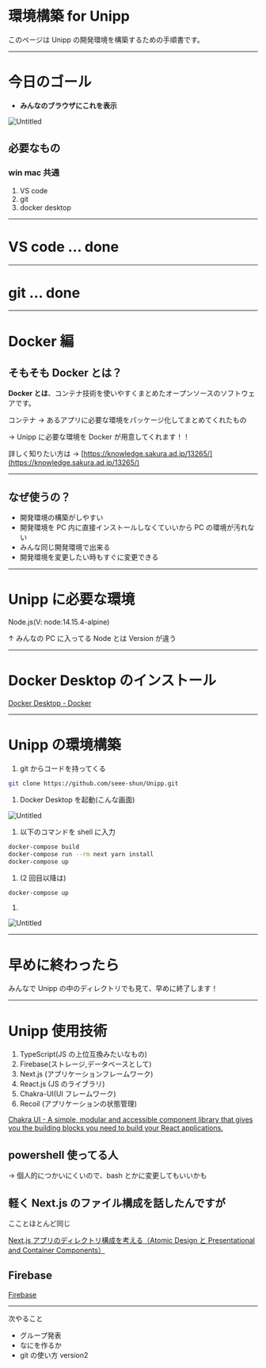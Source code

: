 # 環境構築 for Unipp

このページは Unipp の開発環境を構築するための手順書です。

---

# 今日のゴール

- **みんなのブラウザにこれを表示**

![Untitled](https://s3-us-west-2.amazonaws.com/secure.notion-static.com/d6e4cc69-15af-402e-b565-06ae08f1d85d/Untitled.png)

## 必要なもの

### win mac 共通

1. VS code
2. git
3. docker desktop

---

# VS code … done

---

# git … done

---

# Docker 編

## そもそも Docker とは？

**Docker とは**、コンテナ技術を使いやすくまとめたオープンソースのソフトウェアです。

コンテナ → あるアプリに必要な環境をパッケージ化してまとめてくれたもの

→ Unipp に必要な環境を Docker が用意してくれます！！

詳しく知りたい方は → [https://knowledge.sakura.ad.jp/13265/](https://knowledge.sakura.ad.jp/13265/)

---

## なぜ使うの？

- 開発環境の構築がしやすい
- 開発環境を PC 内に直接インストールしなくていいから PC の環境が汚れない
- みんな同じ開発環境で出来る
- 開発環境を変更したい時もすぐに変更できる

---

# Unipp に必要な環境

Node.js(V: node:14.15.4-alpine)

↑ みんなの PC に入ってる Node とは Version が違う

---

# Docker Desktop のインストール

[Docker Desktop - Docker](https://www.docker.com/products/docker-desktop/)

---

# Unipp の環境構築

1. git からコードを持ってくる

```bash
git clone https://github.com/seee-shun/Unipp.git
```

1. Docker Desktop を起動(こんな画面)

![Untitled](https://s3-us-west-2.amazonaws.com/secure.notion-static.com/1cd4424a-cb33-41c5-b2d8-edf09efd7622/Untitled.png)

1. 以下のコマンドを shell に入力

```bash
docker-compose build
docker-compose run --rm next yarn install
docker-compose up
```

1. (2 回目以降は)

```bash
docker-compose up
```

1.

![Untitled](https://s3-us-west-2.amazonaws.com/secure.notion-static.com/d6e4cc69-15af-402e-b565-06ae08f1d85d/Untitled.png)

---

# 早めに終わったら

みんなで Unipp の中のディレクトリでも見て、早めに終了します！

---

# Unipp 使用技術

1. TypeScript(JS の上位互換みたいなもの)
2. Firebase(ストレージ,データベースとして)
3. Next.js (アプリケーションフレームワーク)
4. React.js (JS のライブラリ)
5. Chakra-UI(UI フレームワーク)
6. Recoil (アプリケーションの状態管理)

[Chakra UI - A simple, modular and accessible component library that gives you the building blocks you need to build your React applications.](https://chakra-ui.com/)

## powershell 使ってる人

→ 個人的につかいにくいので、bash とかに変更してもいいかも

## 軽く Next.js のファイル構成を話したんですが

こことほとんど同じ

[Next.js アプリのディレクトリ構成を考える（Atomic Design と Presentational and Container Components）](https://maku.blog/p/4is2ahp/)

## Firebase

[Firebase](https://firebase.google.com/?hl=ja)

---

次やること

- グループ発表
- なにを作るか
- git の使い方 version2

